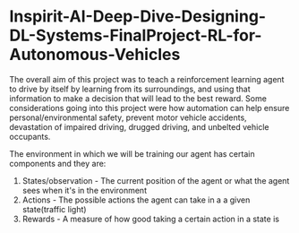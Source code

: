 # Inspirit-AI-Deep-Dive-Designing-DL-Systems-FinalProject-RL-for-Autonomous-Vehicles

The overall aim of this project was to teach a reinforcement learning agent to drive by itself by learning from its surroundings, and using that information to make a decision that will lead to the best reward. Some considerations going into this project were how automation can help ensure personal/environmental safety, prevent motor vehicle accidents, devastation of impaired driving, drugged driving, and unbelted vehicle occupants.

The environment in which we will be training our agent has certain components and they are:
  1. States/observation - The current position of the agent or what the agent sees when it's in the environment
  2. Actions - The possible actions the agent can take in a a given state(traffic light)
  3. Rewards - A measure of how good taking a certain action in a state is
